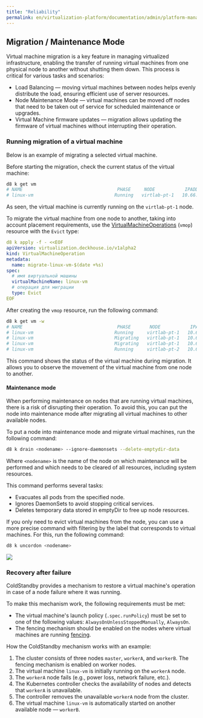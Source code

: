 ```yaml
---
title: "Reliability"
permalink: en/virtualization-platform/documentation/admin/platform-management/virtualization/reliability.html
---
```


## Migration / Maintenance Mode

Virtual machine migration is a key feature in managing virtualized infrastructure, enabling the transfer of running virtual machines from one physical node to another without shutting them down. This process is critical for various tasks and scenarios:

- Load Balancing — moving virtual machines between nodes helps evenly distribute the load, ensuring efficient use of server resources.
- Node Maintenance Mode — virtual machines can be moved off nodes that need to be taken out of service for scheduled maintenance or upgrades.
- Virtual Machine firmware updates — migration allows updating the firmware of virtual machines without interrupting their operation.

### Running migration of a virtual machine

Below is an example of migrating a selected virtual machine.

Before starting the migration, check the current status of the virtual machine:

```bash
d8 k get vm
# NAME                                   PHASE     NODE           IPADDRESS     AGE
# linux-vm                              Running   virtlab-pt-1   10.66.10.14   79m
```

As seen, the virtual machine is currently running on the `virtlab-pt-1` node.

To migrate the virtual machine from one node to another, taking into account placement requirements, use the [VirtualMachineOperations](../../../../reference/cr.html#virtualmachineoperations) (`vmop`) resource with the `Evict` type:

```yaml
d8 k apply -f - <<EOF
apiVersion: virtualization.deckhouse.io/v1alpha2
kind: VirtualMachineOperation
metadata:
  name: migrate-linux-vm-$(date +%s)
spec:
  # имя виртуальной машины
  virtualMachineName: linux-vm
  # операция для миграции
  type: Evict
EOF
```

After creating the `vmop` resource, run the following command:

```bash
d8 k get vm -w
# NAME                                   PHASE       NODE           IPADDRESS     AGE
# linux-vm                              Running     virtlab-pt-1   10.66.10.14   79m
# linux-vm                              Migrating   virtlab-pt-1   10.66.10.14   79m
# linux-vm                              Migrating   virtlab-pt-1   10.66.10.14   79m
# linux-vm                              Running     virtlab-pt-2   10.66.10.14   79m
```

This command shows the status of the virtual machine during migration. It allows you to observe the movement of the virtual machine from one node to another.

#### Maintenance mode

When performing maintenance on nodes that are running virtual machines, there is a risk of disrupting their operation. To avoid this, you can put the node into maintenance mode after migrating all virtual machines to other available nodes.

To put a node into maintenance mode and migrate virtual machines, run the following command:

```bash
d8 k drain <nodename> --ignore-daemonsets --delete-emptydir-data
```

Where `<nodename>` is the name of the node on which maintenance will be performed and which needs to be cleared of all resources, including system resources.

This command performs several tasks:

- Evacuates all pods from the specified node.
- Ignores DaemonSets to avoid stopping critical services.
- Deletes temporary data stored in emptyDir to free up node resources.

If you only need to evict virtual machines from the node, you can use a more precise command with filtering by the label that corresponds to virtual machines. For this, run the following command:

```bash
d8 k uncordon <nodename>
```

![](/images/virtualization-platform/drain.com.png)

### Recovery after failure

ColdStandby provides a mechanism to restore a virtual machine's operation in case of a node failure where it was running.

To make this mechanism work, the following requirements must be met:

- The virtual machine's launch policy (`.spec.runPolicy`) must be set to one of the following values: `AlwaysOnUnlessStoppedManually`, `AlwaysOn`.
- The fencing mechanism should be enabled on the nodes where virtual machines are running [fencing](../../../../reference/cr.html#nodegroup-v1-spec-fencing-mode).

How the ColdStandby mechanism works with an example:

1. The cluster consists of three nodes `master`, `workerA`, and `workerB`. The fencing mechanism is enabled on worker nodes.
1. The virtual machine `linux-vm` is initially running on the `workerA` node.
1. The `workerA` node fails (e.g., power loss, network failure, etc.).
1. The Kubernetes controller checks the availability of nodes and detects that `workerA` is unavailable.
1. The controller removes the unavailable `workerA` node from the cluster.
1. The virtual machine `linux-vm` is automatically started on another available node — `workerB`.
